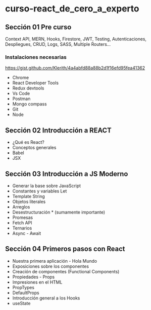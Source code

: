 # curso-react_de_cero_a_experto

## Sección 01 Pre curso

Context API, MERN, Hooks, Firestore, JWT, Testing, Autenticaciones, Despliegues, CRUD, Logs, SASS, Multiple Routers...

### Instalaciones necesarias
https://gist.github.com/Klerith/4a4abfd88a88b2d1f16efd95fea41362

- Chrome
- React Developer Tools
- Redux devtools
- Vs Code
- Postman
- Mongo compass
- Git
- Node

## Sección 02 Introducción a REACT
- ¿Qué es React?
- Conceptos generales
- Babel
- JSX

## Sección 03 Introducción a JS Moderno
- Generar la base sobre JavaScript
- Constantes y variables Let
- Template String
- Objetos literales
- Arreglos
- Desestructuración * (sumamente importante)
- Promesas
- Fetch API
- Ternarios
- Async - Await

## Sección 04 Primeros pasos con React
- Nuestra primera aplicación - Hola Mundo
- Exposiciones sobre los componentes
- Creación de componentes (Functional Components)
- Propiedades - Props
- Impresiones en el HTML
- PropTypes
- DefaultProps
- Introducción general a los Hooks
- useState


